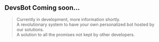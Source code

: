 ## DevsBot Coming soon...
> Currently in development, more information shortly. <br>
> A revolutionary system to have your own personalized bot hosted by our solutions. <br>
> A solution to all the promises not kept by other developers.
